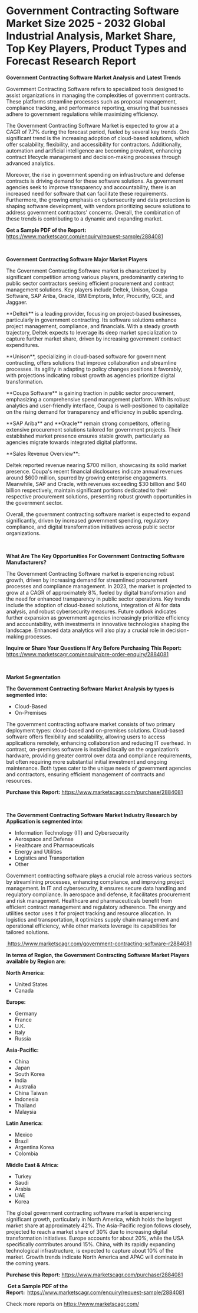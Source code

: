 <p><h1>Government Contracting Software Market Size 2025 - 2032 Global Industrial Analysis, Market Share, Top Key Players, Product Types and Forecast Research Report</h1></p><p><strong>Government Contracting Software Market Analysis and Latest Trends</strong></p>
<p><p>Government Contracting Software refers to specialized tools designed to assist organizations in managing the complexities of government contracts. These platforms streamline processes such as proposal management, compliance tracking, and performance reporting, ensuring that businesses adhere to government regulations while maximizing efficiency.</p><p>The Government Contracting Software Market is expected to grow at a CAGR of 7.7% during the forecast period, fueled by several key trends. One significant trend is the increasing adoption of cloud-based solutions, which offer scalability, flexibility, and accessibility for contractors. Additionally, automation and artificial intelligence are becoming prevalent, enhancing contract lifecycle management and decision-making processes through advanced analytics.</p><p>Moreover, the rise in government spending on infrastructure and defense contracts is driving demand for these software solutions. As government agencies seek to improve transparency and accountability, there is an increased need for software that can facilitate these requirements. Furthermore, the growing emphasis on cybersecurity and data protection is shaping software development, with vendors prioritizing secure solutions to address government contractors' concerns. Overall, the combination of these trends is contributing to a dynamic and expanding market.</p></p>
<p><strong>Get a Sample PDF of the Report:&nbsp;</strong> <a href="https://www.marketscagr.com/enquiry/request-sample/2884081?utm_campaign=2998&utm_medium=2&utm_source=Github&utm_content=ia&utm_term=13032025&utm_id=government-contracting-software">https://www.marketscagr.com/enquiry/request-sample/2884081</a></p>
<p>&nbsp;</p>
<p><strong>Government Contracting Software Major Market Players</strong></p>
<p><p>The Government Contracting Software market is characterized by significant competition among various players, predominantly catering to public sector contractors seeking efficient procurement and contract management solutions. Key players include Deltek, Unison, Coupa Software, SAP Ariba, Oracle, IBM Emptoris, Infor, Procurify, GCE, and Jaggaer.</p><p>**Deltek** is a leading provider, focusing on project-based businesses, particularly in government contracting. Its software solutions enhance project management, compliance, and financials. With a steady growth trajectory, Deltek expects to leverage its deep market specialization to capture further market share, driven by increasing government contract expenditures.</p><p>**Unison**, specializing in cloud-based software for government contracting, offers solutions that improve collaboration and streamline processes. Its agility in adapting to policy changes positions it favorably, with projections indicating robust growth as agencies prioritize digital transformation.</p><p>**Coupa Software** is gaining traction in public sector procurement, emphasizing a comprehensive spend management platform. With its robust analytics and user-friendly interface, Coupa is well-positioned to capitalize on the rising demand for transparency and efficiency in public spending.</p><p>**SAP Ariba** and **Oracle** remain strong competitors, offering extensive procurement solutions tailored for government projects. Their established market presence ensures stable growth, particularly as agencies migrate towards integrated digital platforms.</p><p>**Sales Revenue Overview**: </p><p>Deltek reported revenue nearing $700 million, showcasing its solid market presence. Coupa's recent financial disclosures indicate annual revenues around $600 million, spurred by growing enterprise engagements. Meanwhile, SAP and Oracle, with revenues exceeding $30 billion and $40 billion respectively, maintain significant portions dedicated to their respective procurement solutions, presenting robust growth opportunities in the government sector.</p><p>Overall, the government contracting software market is expected to expand significantly, driven by increased government spending, regulatory compliance, and digital transformation initiatives across public sector organizations.</p></p>
<p>&nbsp;</p>
<p><strong>What Are The Key Opportunities For Government Contracting Software Manufacturers?</strong></p>
<p><p>The Government Contracting Software market is experiencing robust growth, driven by increasing demand for streamlined procurement processes and compliance management. In 2023, the market is projected to grow at a CAGR of approximately 8%, fueled by digital transformation and the need for enhanced transparency in public sector operations. Key trends include the adoption of cloud-based solutions, integration of AI for data analysis, and robust cybersecurity measures. Future outlook indicates further expansion as government agencies increasingly prioritize efficiency and accountability, with investments in innovative technologies shaping the landscape. Enhanced data analytics will also play a crucial role in decision-making processes.</p></p>
<p><strong>Inquire or Share Your Questions If Any Before Purchasing This Report:</strong> <a href="https://www.marketscagr.com/enquiry/pre-order-enquiry/2884081?utm_campaign=2998&utm_medium=2&utm_source=Github&utm_content=ia&utm_term=13032025&utm_id=government-contracting-software">https://www.marketscagr.com/enquiry/pre-order-enquiry/2884081</a></p>
<p>&nbsp;</p>
<p><strong>Market Segmentation</strong></p>
<p><strong>The Government Contracting Software Market Analysis by types is segmented into:</strong></p>
<p><ul><li>Cloud-Based</li><li>On-Premises</li></ul></p>
<p><p>The government contracting software market consists of two primary deployment types: cloud-based and on-premises solutions. Cloud-based software offers flexibility and scalability, allowing users to access applications remotely, enhancing collaboration and reducing IT overhead. In contrast, on-premises software is installed locally on the organization’s hardware, providing greater control over data and compliance requirements, but often requiring more substantial initial investment and ongoing maintenance. Both types cater to the unique needs of government agencies and contractors, ensuring efficient management of contracts and resources.</p></p>
<p><strong>Purchase this Report:&nbsp;</strong><a href="https://www.marketscagr.com/purchase/2884081?utm_campaign=2998&utm_medium=2&utm_source=Github&utm_content=ia&utm_term=13032025&utm_id=government-contracting-software">https://www.marketscagr.com/purchase/2884081</a></p>
<p>&nbsp;</p>
<p><strong>The Government Contracting Software Market Industry Research by Application is segmented into:</strong></p>
<p><ul><li>Information Technology (IT) and Cybersecurity</li><li>Aerospace and Defense</li><li>Healthcare and Pharmaceuticals</li><li>Energy and Utilities</li><li>Logistics and Transportation</li><li>Other</li></ul></p>
<p><p>Government contracting software plays a crucial role across various sectors by streamlining processes, enhancing compliance, and improving project management. In IT and cybersecurity, it ensures secure data handling and regulatory compliance. In aerospace and defense, it facilitates procurement and risk management. Healthcare and pharmaceuticals benefit from efficient contract management and regulatory adherence. The energy and utilities sector uses it for project tracking and resource allocation. In logistics and transportation, it optimizes supply chain management and operational efficiency, while other markets leverage its capabilities for tailored solutions.</p></p>
<p><a href="https://www.marketscagr.com/government-contracting-software-r2884081?utm_campaign=2998&utm_medium=2&utm_source=Github&utm_content=ia&utm_term=13032025&utm_id=government-contracting-software">&nbsp;https://www.marketscagr.com/government-contracting-software-r2884081</a></p>
<p><strong>In terms of Region, the Government Contracting Software Market Players available by Region are:</strong></p>
<p>
    <p> <strong> North America: </strong>
        <ul>
            <li>United States</li>
            <li>Canada</li>
        </ul>
        </p> 
    <p> <strong> Europe: </strong>
        <ul>
            <li>Germany</li>
            <li>France</li>
            <li>U.K.</li>
            <li>Italy</li>
            <li>Russia</li>
        </ul>
        </p> 
    <p> <strong> Asia-Pacific: </strong>
        <ul>
            <li>China</li>
            <li>Japan</li>
            <li>South Korea</li>
            <li>India</li>
            <li>Australia</li>
            <li>China Taiwan</li>
            <li>Indonesia</li>
            <li>Thailand</li>
            <li>Malaysia</li>
        </ul>
        </p> 
    <p> <strong> Latin America: </strong>
        <ul>
            <li>Mexico</li>
            <li>Brazil</li>
            <li>Argentina Korea</li>
            <li>Colombia</li>
        </ul>
        </p> 
    <p> <strong> Middle East & Africa: </strong>
        <ul>
            <li>Turkey</li>
            <li>Saudi</li>
            <li>Arabia</li>
            <li>UAE</li>
            <li>Korea</li>
        </ul>
    </p>
    </p>
<p><p>The global government contracting software market is experiencing significant growth, particularly in North America, which holds the largest market share at approximately 42%. The Asia-Pacific region follows closely, projected to reach a market share of 30% due to increasing digital transformation initiatives. Europe accounts for about 20%, while the USA specifically contributes around 15%. China, with its rapidly expanding technological infrastructure, is expected to capture about 10% of the market. Growth trends indicate North America and APAC will dominate in the coming years.</p></p>
<p><strong>Purchase this Report: </strong><a href="https://www.marketscagr.com/purchase/2884081?utm_campaign=2998&utm_medium=2&utm_source=Github&utm_content=ia&utm_term=13032025&utm_id=government-contracting-software">https://www.marketscagr.com/purchase/2884081</a></p>
<p>&nbsp;<strong>Get a Sample PDF of the Report:&nbsp;&nbsp;</strong><a href="https://www.marketscagr.com/enquiry/request-sample/2884081?utm_campaign=2998&utm_medium=2&utm_source=Github&utm_content=ia&utm_term=13032025&utm_id=government-contracting-software">https://www.marketscagr.com/enquiry/request-sample/2884081</a></p>
<p><strong></strong></p>
<p>Check more reports on <a href="https://www.marketscagr.com/?utm_campaign=2998&utm_medium=2&utm_source=Github&utm_content=ia&utm_term=13032025&utm_id=government-contracting-software">https://www.marketscagr.com/</a></p>